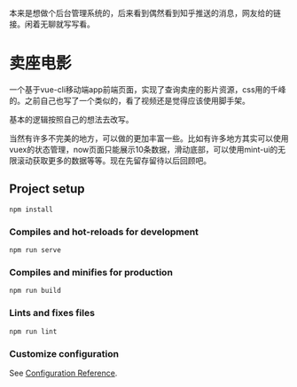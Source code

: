 本来是想做个后台管理系统的，后来看到偶然看到知乎推送的消息，网友给的链接。闲着无聊就写写看。

# 卖座电影
一个基于vue-cli移动端app前端页面，实现了查询卖座的影片资源，css用的千峰的。之前自己也写了一个类似的，看了视频还是觉得应该使用脚手架。

基本的逻辑按照自己的想法去改写。

当然有许多不完美的地方，可以做的更加丰富一些。比如有许多地方其实可以使用vuex的状态管理，now页面只能展示10条数据，滑动底部，可以使用mint-ui的无限滚动获取更多的数据等等。现在先留存留待以后回顾吧。

## Project setup
```
npm install
```

### Compiles and hot-reloads for development
```
npm run serve
```

### Compiles and minifies for production
```
npm run build
```

### Lints and fixes files
```
npm run lint
```

### Customize configuration
See [Configuration Reference](https://cli.vuejs.org/config/).


